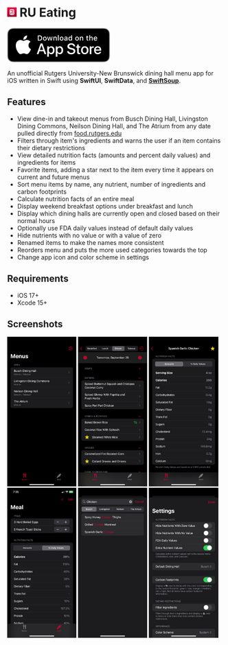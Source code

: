 # <img src="RU-Eating/Assets.xcassets/Scarlet.appiconset/MenRU.png" width="22" /> RU Eating
[![Download on the App Store](Images/download-on-app-store.svg)](https://apps.apple.com/us/app/ru-eating/id6692608792?platform=iphone)

An unofficial Rutgers University-New Brunswick dining hall menu app for iOS written in Swift using **SwiftUI**, **SwiftData**, and **[SwiftSoup](https://github.com/scinfu/SwiftSoup)**.

## Features
- View dine-in and takeout menus from Busch Dining Hall, Livingston Dining Commons, Neilson Dining Hall, and The Atrium from any date pulled directly from [food.rutgers.edu](https://food.rutgers.edu)
- Filters through item's ingredients and warns the user if an item contains their dietary restrictions
- View detailed nutrition facts (amounts and percent daily values) and ingredients for items
- Favorite items, adding a star next to the item every time it appears on current and future menus
- Sort menu items by name, any nutrient, number of ingredients and carbon footprints
- Calculate nutrition facts of an entire meal
- Display weekend breakfast options under breakfast and lunch
- Display which dining halls are currently open and closed based on their normal hours
- Optionally use FDA daily values instead of default daily values
- Hide nutrients with no value or with a value of zero
- Renamed items to make the names more consistent
- Reorders menu and puts the more used categories towards the top
- Change app icon and color scheme in settings

## Requirements
- iOS 17+
- Xcode 15+

## Screenshots
<div display="flex">
  <img src="./screenshots/iPhone 16 Pro Max/menus.png" width="32%">
  <img src="./screenshots/iPhone 16 Pro Max/menu.png" width="32%">
  <img src="./screenshots/iPhone 16 Pro Max/item.png" width="32%">
  <img src="./screenshots/iPhone 16 Pro Max/meal.png" width="32%">
  <img src="./screenshots/iPhone 16 Pro Max/add-item.png" width="32%">
  <img src="./screenshots/iPhone 16 Pro Max/settings.png" width="32%">
</div>
